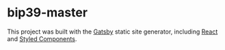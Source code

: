 # bip39-master
This project was built with the [Gatsby](https://www.gatsbyjs.org) static site generator, including [React](https://reactjs.org) and [Styled Components](https://www.styled-components.com/).
